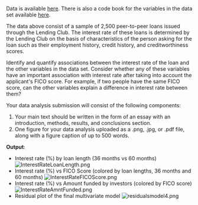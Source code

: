 Data is available [here](https://spark-public.s3.amazonaws.com/dataanalysis/loansData.csv). There is also a code book for the variables in the data set available [here](https://spark-public.s3.amazonaws.com/dataanalysis/loansCodebook.pdf).

The data above consist of a sample of 2,500 peer-to-peer loans issued through the Lending Club. The interest rate of these loans is determined by the Lending Club on the basis of characteristics of the person asking for the loan such as their employment history, credit history, and creditworthiness scores. 

Identify and quantify associations between the interest rate of the loan and the other variables in the data set. Consider whether any of these variables have an important association with interest rate after taking into account the applicant's FICO score. For example, if two people have the same FICO score, can the other variables explain a difference in interest rate between them?

Your data analysis submission will consist of the following components:

1. Your main text should be written in the form of an essay with an introduction, methods, results, and conclusions section. 
2. One figure for your data analysis uploaded as a .png, .jpg, or .pdf file, along with a figure caption of up to 500 words. 

**Output**: 
- Interest rate (%) by loan length (36 months vs 60 months) ![InterestRateLoanLength.png](https://github.com/shngli/R-data-analysis/blob/master/Lending%20club%20interest%20rate%20analysis/InterestRateLoanLength.png) 
- Interest rate (%) vs FICO Score (colored by loan lengths, 36 months and 60 months) ![InterestRateFICOScore.png](https://github.com/shngli/R-data-analysis/blob/master/Lending%20club%20interest%20rate%20analysis/InterestRateFICOScore.png) 
- Interest rate (%) vs Amount funded by investors (colored by FICO score) ![InterestRateAmntFunded.png](https://github.com/shngli/R-data-analysis/blob/master/Lending%20club%20interest%20rate%20analysis/InterestRateAmntFunded.png)
- Residual plot of the final multivariate model ![residualsmodel4.png](https://github.com/shngli/R-data-analysis/blob/master/Lending%20club%20interest%20rate%20analysis/residualsmodel4.png)
